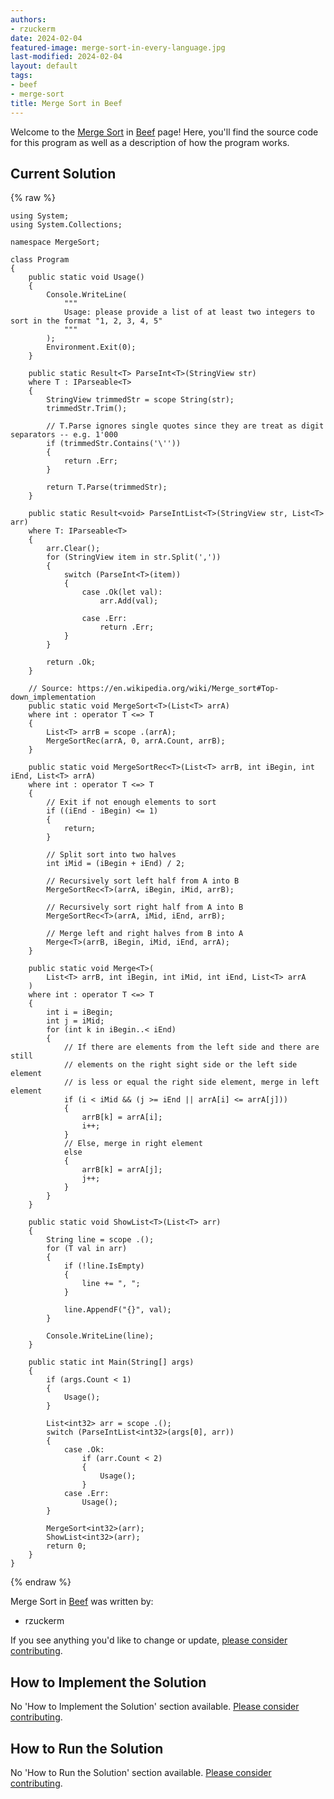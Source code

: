 ```yaml
---
authors:
- rzuckerm
date: 2024-02-04
featured-image: merge-sort-in-every-language.jpg
last-modified: 2024-02-04
layout: default
tags:
- beef
- merge-sort
title: Merge Sort in Beef
---
```


Welcome to the [Merge Sort](https://sampleprograms.io/projects/merge-sort) in [Beef](https://sampleprograms.io/languages/beef) page! Here, you'll find the source code for this program as well as a description of how the program works.

## Current Solution

{% raw %}

```beef
using System;
using System.Collections;

namespace MergeSort;

class Program
{
    public static void Usage()
    {
        Console.WriteLine(
            """
            Usage: please provide a list of at least two integers to sort in the format "1, 2, 3, 4, 5"
            """
        );
        Environment.Exit(0);
    }

    public static Result<T> ParseInt<T>(StringView str)
    where T : IParseable<T>
    {
        StringView trimmedStr = scope String(str);
        trimmedStr.Trim();

        // T.Parse ignores single quotes since they are treat as digit separators -- e.g. 1'000
        if (trimmedStr.Contains('\''))
        {
            return .Err;
        }

        return T.Parse(trimmedStr);
    }

    public static Result<void> ParseIntList<T>(StringView str, List<T> arr)
    where T: IParseable<T>
    {
        arr.Clear();
        for (StringView item in str.Split(','))
        {
            switch (ParseInt<T>(item))
            {
                case .Ok(let val):
                    arr.Add(val);

                case .Err:
                    return .Err;
            }
        }

        return .Ok;
    }

    // Source: https://en.wikipedia.org/wiki/Merge_sort#Top-down_implementation
    public static void MergeSort<T>(List<T> arrA)
    where int : operator T <=> T
    {
        List<T> arrB = scope .(arrA);
        MergeSortRec(arrA, 0, arrA.Count, arrB);
    }

    public static void MergeSortRec<T>(List<T> arrB, int iBegin, int iEnd, List<T> arrA)
    where int : operator T <=> T
    {
        // Exit if not enough elements to sort
        if ((iEnd - iBegin) <= 1)
        {
            return;
        }

        // Split sort into two halves
        int iMid = (iBegin + iEnd) / 2;

        // Recursively sort left half from A into B
        MergeSortRec<T>(arrA, iBegin, iMid, arrB);

        // Recursively sort right half from A into B
        MergeSortRec<T>(arrA, iMid, iEnd, arrB);

        // Merge left and right halves from B into A
        Merge<T>(arrB, iBegin, iMid, iEnd, arrA);
    }

    public static void Merge<T>(
        List<T> arrB, int iBegin, int iMid, int iEnd, List<T> arrA
    )
    where int : operator T <=> T
    {
        int i = iBegin;
        int j = iMid;
        for (int k in iBegin..< iEnd)
        {
            // If there are elements from the left side and there are still
            // elements on the right sight side or the left side element
            // is less or equal the right side element, merge in left element
            if (i < iMid && (j >= iEnd || arrA[i] <= arrA[j]))
            {
                arrB[k] = arrA[i];
                i++;
            }
            // Else, merge in right element
            else
            {
                arrB[k] = arrA[j];
                j++;
            }
        }
    }

    public static void ShowList<T>(List<T> arr)
    {
        String line = scope .();
        for (T val in arr)
        {
            if (!line.IsEmpty)
            {
                line += ", ";
            }

            line.AppendF("{}", val);
        }

        Console.WriteLine(line);
    }

    public static int Main(String[] args)
    {
        if (args.Count < 1)
        {
            Usage();
        }

        List<int32> arr = scope .();
        switch (ParseIntList<int32>(args[0], arr))
        {
            case .Ok:
                if (arr.Count < 2)
                {
                    Usage();
                }
            case .Err:
                Usage();
        }

        MergeSort<int32>(arr);
        ShowList<int32>(arr);
        return 0;
    }
}

```

{% endraw %}

Merge Sort in [Beef](https://sampleprograms.io/languages/beef) was written by:

- rzuckerm

If you see anything you'd like to change or update, [please consider contributing](https://github.com/TheRenegadeCoder/sample-programs).

## How to Implement the Solution

No 'How to Implement the Solution' section available. [Please consider contributing](https://github.com/TheRenegadeCoder/sample-programs-website).

## How to Run the Solution

No 'How to Run the Solution' section available. [Please consider contributing](https://github.com/TheRenegadeCoder/sample-programs-website).